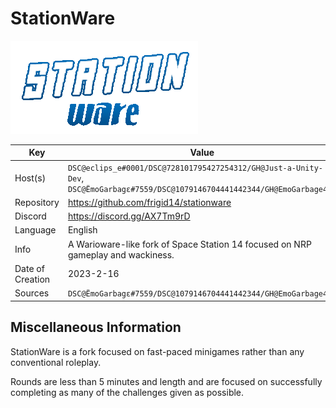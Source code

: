 # StationWare

<img src="logo.png" width=300>

| Key  | Value |
| ------------- | ------------- |
| Host(s) | `DSC@eclips_e#0001/DSC@728101795427254312/GH@Just-a-Unity-Dev`, `DSC@ËmoGarbagε#7559/DSC@1079146704441442344/GH@EmoGarbage404` |
| Repository  | https://github.com/frigid14/stationware |
| Discord  | https://discord.gg/AX7Tm9rD |
| Language | English |
| Info | A Warioware-like fork of Space Station 14 focused on NRP gameplay and wackiness.  |
| Date of Creation | 2023-2-16 |
| Sources | `DSC@ËmoGarbagε#7559/DSC@1079146704441442344/GH@EmoGarbage404`|

## Miscellaneous Information
StationWare is a fork focused on fast-paced minigames rather than any conventional roleplay.

Rounds are less than 5 minutes and length and are focused on successfully completing as many of the challenges given as possible.
